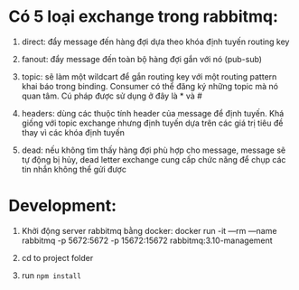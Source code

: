 # Có 5 loại exchange trong rabbitmq:

1. direct: đẩy message đến hàng đợi dựa theo khóa định tuyến routing key

2. fanout: đẩy message đến toàn bộ hàng đợi gắn với nó (pub-sub)

3. topic: sẽ làm một wildcart để gắn routing key với một routing pattern khai báo trong binding. Consumer có thể đăng ký những topic mà nó quan tâm. Cú pháp được sử dụng ở đây là \* và #

4. headers: dùng các thuộc tính header của message để định tuyến. Khá giống với topic exchange nhưng định tuyến dựa trên các giá trị tiêu đề thay vì các khóa định tuyến

5. dead: nếu không tìm thấy hàng đợi phù hợp cho message, message sẽ tự động bị hủy, dead letter exchange cung cấp chức năng để chụp các tin nhắn không thể gửi được

# Development:

1. Khởi động server rabbitmq bằng docker:
   docker run -it —rm —name rabbitmq -p 5672:5672 -p 15672:15672 rabbitmq:3.10-management

2. cd to project folder

3. run `npm install`
